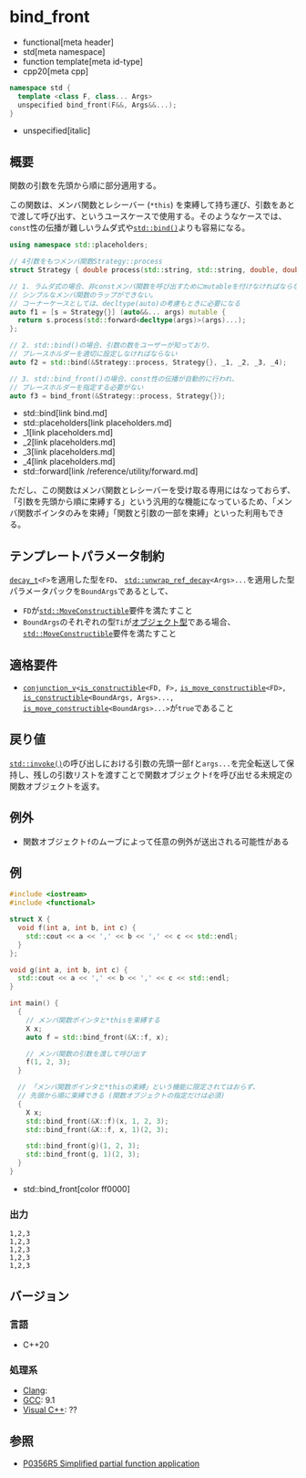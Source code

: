 # bind_front
* functional[meta header]
* std[meta namespace]
* function template[meta id-type]
* cpp20[meta cpp]

```cpp
namespace std {
  template <class F, class... Args>
  unspecified bind_front(F&&, Args&&...);
}
```
* unspecified[italic]

## 概要
関数の引数を先頭から順に部分適用する。

この関数は、メンバ関数とレシーバー (`*this`) を束縛して持ち運び、引数をあとで渡して呼び出す、というユースケースで使用する。そのようなケースでは、`const`性の伝播が難しいラムダ式や[`std::bind()`](bind.md)よりも容易になる。

```cpp
using namespace std::placeholders;

// 4引数をもつメンバ関数Strategy::process
struct Strategy { double process(std::string, std::string, double, double); };

// 1. ラムダ式の場合、非constメンバ関数を呼び出すためにmutableを付けなければならないため、
// シンプルなメンバ関数のラップができない。
// コーナーケースとしては、decltype(auto)の考慮もときに必要になる
auto f1 = [s = Strategy{}] (auto&&... args) mutable {
  return s.process(std::forward<decltype(args)>(args)...);
};

// 2. std::bind()の場合、引数の数をユーザーが知っており、
// プレースホルダーを適切に設定しなければならない
auto f2 = std::bind(&Strategy::process, Strategy{}, _1, _2, _3, _4);

// 3. std::bind_front()の場合、const性の伝播が自動的に行われ、
// プレースホルダーを指定する必要がない
auto f3 = bind_front(&Strategy::process, Strategy{});
```
* std::bind[link bind.md]
* std::placeholders[link placeholders.md]
* _1[link placeholders.md]
* _2[link placeholders.md]
* _3[link placeholders.md]
* _4[link placeholders.md]
* std::forward[link /reference/utility/forward.md]

ただし、この関数はメンバ関数とレシーバーを受け取る専用にはなっておらず、「引数を先頭から順に束縛する」という汎用的な機能になっているため、「メンバ関数ポインタのみを束縛」「関数と引数の一部を束縛」といった利用もできる。


## テンプレートパラメータ制約
[`decay_t`](/reference/type_traits/decay.md)`<F>`を適用した型を`FD`、
[`std::unwrap_ref_decay`](unwrap_ref_decay.md.nolink)`<Args>...`を適用した型パラメータパックを`BoundArgs`であるとして、

- `FD`が[`std::MoveConstructible`](/reference/concepts/MoveConstructible.md)要件を満たすこと
- `BoundArgs`のそれぞれの型`Ti`が[オブジェクト型](/reference/type_traits/is_object.md)である場合、[`std::MoveConstructible`](/reference/concepts/MoveConstructible.md)要件を満たすこと


## 適格要件
- [`conjunction_v`](/reference/type_traits/conjunction.md)`<`[`is_constructible`](/reference/type_traits/is_constructible.md)`<FD, F>,` [`is_move_constructible`](/reference/type_traits/is_move_constructible.md)`<FD>,` [`is_constructible`](/reference/type_traits/is_constructible.md)`<BoundArgs, Args>...,` [`is_move_constructible`](/reference/type_traits/is_move_constructible.md)`<BoundArgs>...>`が`true`であること


## 戻り値
[`std::invoke()`](invoke.md)の呼び出しにおける引数の先頭一部`f`と`args...`を完全転送して保持し、残しの引数リストを渡すことで関数オブジェクト`f`を呼び出せる未規定の関数オブジェクトを返す。


## 例外
- 関数オブジェクト`f`のムーブによって任意の例外が送出される可能性がある


## 例
```cpp example
#include <iostream>
#include <functional>

struct X {
  void f(int a, int b, int c) {
    std::cout << a << ',' << b << ',' << c << std::endl;
  }
};

void g(int a, int b, int c) {
  std::cout << a << ',' << b << ',' << c << std::endl;
}

int main() {
  {
    // メンバ関数ポインタと*thisを束縛する
    X x;
    auto f = std::bind_front(&X::f, x);

    // メンバ関数の引数を渡して呼び出す
    f(1, 2, 3);
  }

  // 「メンバ関数ポインタと*thisの束縛」という機能に限定されてはおらず、
  // 先頭から順に束縛できる (関数オブジェクトの指定だけは必須)
  {
    X x;
    std::bind_front(&X::f)(x, 1, 2, 3);
    std::bind_front(&X::f, x, 1)(2, 3);

    std::bind_front(g)(1, 2, 3);
    std::bind_front(g, 1)(2, 3);
  }
}
```
* std::bind_front[color ff0000]

### 出力
```
1,2,3
1,2,3
1,2,3
1,2,3
1,2,3
```

## バージョン
### 言語
- C++20

### 処理系
- [Clang](/implementation.md#clang):
- [GCC](/implementation.md#gcc): 9.1
- [Visual C++](/implementation.md#visual_cpp): ??


## 参照
- [P0356R5 Simplified partial function application](http://www.open-std.org/jtc1/sc22/wg21/docs/papers/2018/p0356r5.html)
